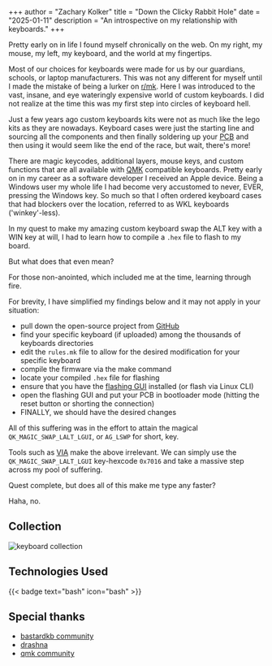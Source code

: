 +++
author = "Zachary Kolker"
title = "Down the Clicky Rabbit Hole"
date = "2025-01-11"
description = "An introspective on my relationship with keyboards."
+++

Pretty early on in life I found myself chronically on the web. On my right, my mouse, my left, my keyboard, and the world at my fingertips.

<!--more-->

Most of our choices for keyboards were made for us by our guardians, schools, or laptop manufacturers. This was not any different for myself until I made the mistake of being a lurker on [r/mk](https://www.reddit.com/r/MechanicalKeyboards/). Here I was introduced to the vast, insane, and eye wateringly expensive world of custom keyboards. I did not realize at the time this was my first step into circles of keyboard hell.

Just a few years ago custom keyboards kits were not as much like the lego kits as they are nowadays. Keyboard cases were just the starting line and sourcing all the components and then finally soldering up your [PCB](https://en.wikipedia.org/wiki/Printed_circuit_board) and then using it would seem like the end of the race, but wait, there's more! <a href="javascript:new Audio('/portfolio/but-wait-theres-more.mp3').play()"><i title="scary movie quote sound" class="fa-solid fa-play"></i></a>

There are magic keycodes, additional layers, mouse keys, and custom functions that are all available with [QMK](https://qmk.fm/) compatible keyboards. Pretty early on in my career as a software developer I received an Apple device. Being a Windows user my whole life I had become very accustomed to never, EVER, pressing the Windows key. So much so that I often ordered keyboard cases that had blockers over the location, referred to as WKL keyboards ('winkey'-less).

In my quest to make my amazing custom keyboard swap the ALT key with a WIN key at will, I had to learn how to compile a `.hex` file to flash to my board.

But what does that even mean?

For those non-anointed, which included me at the time, learning through fire.

For brevity, I have simplified my findings below and it may not apply in your situation:
 - pull down the open-source project from [GitHub](https://github.com/qmk/qmk_firmware)
 - find your specific keyboard (if uploaded) among the thousands of keyboards directories
 - edit the `rules.mk` file to allow for the desired modification for your specific keyboard
 - compile the firmware via the make command
 - locate your compiled `.hex` file for flashing
 - ensure that you have the [flashing GUI](https://github.com/qmk/qmk_toolbox) installed (or flash via Linux CLI)
 - open the flashing GUI and put your PCB in bootloader mode (hitting the reset button or shorting the connection)
 - FINALLY, we should have the desired changes

All of this suffering was in the effort to attain the magical `QK_MAGIC_SWAP_LALT_LGUI`, or `AG_LSWP` for short, key.

Tools such as [VIA](https://www.caniusevia.com/) make the above irrelevant. We can simply use the `QK_MAGIC_SWAP_LALT_LGUI` key-hexcode `0x7016` and take a massive step across my pool of suffering.

Quest complete, but does all of this make me type any faster?

Haha, no.

## Collection
![keyboard collection](/keyboard_collection.jpg)

## Technologies Used

{{< badge text="bash" icon="bash" >}}

## Special thanks

- [bastardkb community](https://bastardkb.com/discord)
- [drashna](https://github.com/drashna)
- [qmk community](https://discord.com/invite/qmk)
